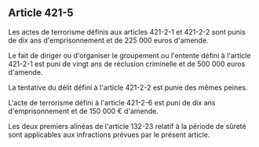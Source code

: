 Article 421-5
----
Les actes de terrorisme définis aux articles 421-2-1 et 421-2-2 sont punis de
dix ans d'emprisonnement et de 225 000 euros d'amende.

Le fait de diriger ou d'organiser le groupement ou l'entente défini à l'article
421-2-1 est puni de vingt ans de réclusion criminelle et de 500 000 euros
d'amende.

La tentative du délit défini à l'article 421-2-2 est punie des mêmes peines.

L'acte de terrorisme défini à l'article 421-2-6 est puni de dix ans
d'emprisonnement et de 150 000 € d'amende.

Les deux premiers alinéas de l'article 132-23 relatif à la période de sûreté
sont applicables aux infractions prévues par le présent article.
